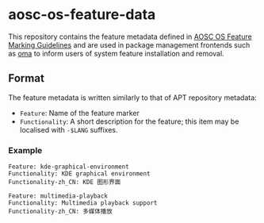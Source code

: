 aosc-os-feature-data
===

This repository contains the feature metadata defined in
[AOSC OS Feature Marking Guidelines](https://wiki.aosc.io/developer/packaging/feature-marking-guidelines)
and are used in package management frontends such as
[oma](https://github.com/AOSC-Dev/oma) to inform users of system feature
installation and removal.

Format
---

The feature metadata is written similarly to that of APT repository metadata:

- `Feature`: Name of the feature marker
- `Functionality`: A short description for the feature; this item may be
  localised with `-$LANG` suffixes.

### Example

```
Feature: kde-graphical-environment
Functionality: KDE graphical environment
Functionality-zh_CN: KDE 图形界面

Feature: multimedia-playback
Functionality: Multimedia playback support
Functionality-zh_CN: 多媒体播放
```
